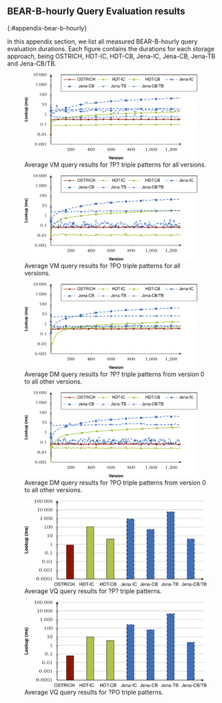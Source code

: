 ## BEAR-B-hourly Query Evaluation results
{:#appendix-bear-b-hourly}

In this appendix section, we list all measured BEAR-B-hourly query evaluation durations.
Each figure contains the durations for each storage approach, being
OSTRICH, HDT-IC, HDT-CB, Jena-IC, Jena-CB, Jena-TB and Jena-CB/TB.

<figure id="result_bearb-hourly-vm-p">
<img src="img/query/result_bearb-hourly-vm-p.svg" alt="[bear-b-hourly ?P? vm]" height="200em">
<figcaption markdown="block">
Average VM query results for ?P? triple patterns for all versions.
</figcaption>
</figure>

<figure id="result_bearb-hourly-vm-po">
<img src="img/query/result_bearb-hourly-vm-po.svg" alt="[bear-b-hourly ?PO vm]" height="200em">
<figcaption markdown="block">
Average VM query results for ?PO triple patterns for all versions.
</figcaption>
</figure>

<figure id="result_bearb-hourly-dm-p">
<img src="img/query/result_bearb-hourly-dm-p.svg" alt="[bear-b-hourly ?P? dm]" height="200em">
<figcaption markdown="block">
Average DM query results for ?P? triple patterns from version 0 to all other versions.
</figcaption>
</figure>

<figure id="result_bearb-hourly-dm-po">
<img src="img/query/result_bearb-hourly-dm-po.svg" alt="[bear-b-hourly ?PO dm]" height="200em">
<figcaption markdown="block">
Average DM query results for ?PO triple patterns from version 0 to all other versions.
</figcaption>
</figure>

<figure id="result_bearb-hourly-vq-p">
<img src="img/query/result_bearb-hourly-vq-p.svg" alt="[bear-b-hourly ?P? vq]" height="200em">
<figcaption markdown="block">
Average VQ query results for ?P? triple patterns.
</figcaption>
</figure>

<figure id="result_bearb-hourly-vq-po">
<img src="img/query/result_bearb-hourly-vq-po.svg" alt="[bear-b-hourly ?PO vq]" height="200em">
<figcaption markdown="block">
Average VQ query results for ?PO triple patterns.
</figcaption>
</figure>
